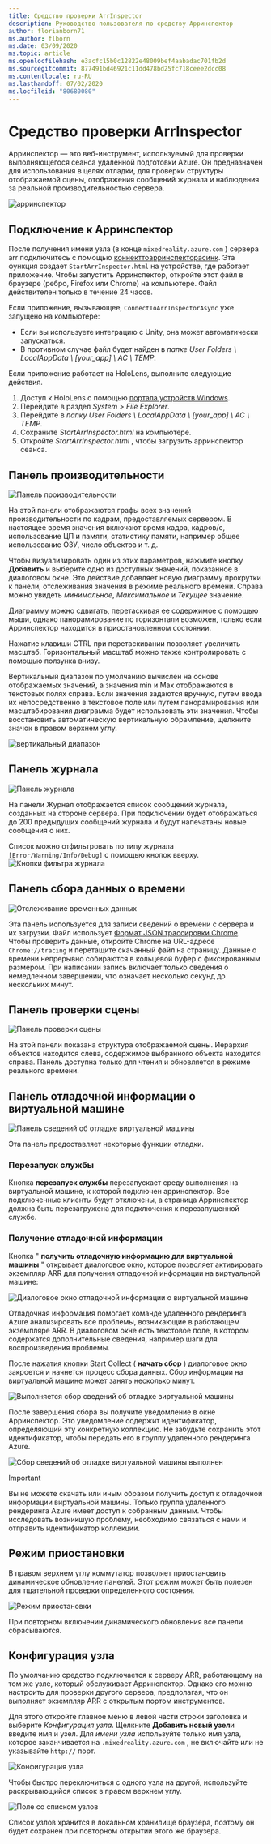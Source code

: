 ```yaml
---
title: Средство проверки ArrInspector
description: Руководство пользователя по средству Арринспектор
author: florianborn71
ms.author: flborn
ms.date: 03/09/2020
ms.topic: article
ms.openlocfilehash: e3acfc15b0c12822e48009bef4aabadac701fb2d
ms.sourcegitcommit: 877491bd46921c11dd478bd25fc718ceee2dcc08
ms.contentlocale: ru-RU
ms.lasthandoff: 07/02/2020
ms.locfileid: "80680080"
---
```

# <a name="the-arrinspector-inspection-tool"></a>Средство проверки ArrInspector

Арринспектор — это веб-инструмент, используемый для проверки выполняющегося сеанса удаленной подготовки Azure. Он предназначен для использования в целях отладки, для проверки структуры отображаемой сцены, отображения сообщений журнала и наблюдения за реальной производительностью сервера.

![арринспектор](./media/arr-inspector.png)

## <a name="connecting-to-the-arrinspector"></a>Подключение к Арринспектор

После получения имени узла (в конце `mixedreality.azure.com` ) сервера arr подключитесь с помощью [коннекттоарринспекторасинк](../../how-tos/frontend-apis.md#connect-to-arr-inspector). Эта функция создает `StartArrInspector.html` на устройстве, где работает приложение. Чтобы запустить Арринспектор, откройте этот файл в браузере (ребро, Firefox или Chrome) на компьютере. Файл действителен только в течение 24 часов.

Если приложение, вызывающее, `ConnectToArrInspectorAsync` уже запущено на компьютере:

* Если вы используете интеграцию с Unity, она может автоматически запускаться.
* В противном случае файл будет найден в *папке User Folders \\ LocalAppData \\ [your_app] \\ AC \\ TEMP*.

Если приложение работает на HoloLens, выполните следующие действия.

1. Доступ к HoloLens с помощью [портала устройств Windows](https://docs.microsoft.com/windows/mixed-reality/using-the-windows-device-portal).
1. Перейдите в раздел *System > File Explorer*.
1. Перейдите в *папку User Folders \\ LocalAppData \\ [your_app] \\ AC \\ TEMP*.
1. Сохраните *StartArrInspector.html* на компьютере.
1. Откройте *StartArrInspector.html* , чтобы загрузить арринспектор сеанса.

## <a name="the-performance-panel"></a>Панель производительности

![Панель производительности](./media/performance-panel.png)

На этой панели отображаются графы всех значений производительности по кадрам, предоставляемых сервером. В настоящее время значения включают время кадра, кадров/с, использование ЦП и памяти, статистику памяти, например общее использование ОЗУ, число объектов и т. д.

Чтобы визуализировать один из этих параметров, нажмите кнопку **Добавить** и выберите одно из доступных значений, показанное в диалоговом окне. Это действие добавляет новую диаграмму прокрутки к панели, отслеживания значения в режиме реального времени. Справа можно увидеть *минимальное*, *Максимальное* и *Текущее* значение.

Диаграмму можно сдвигать, перетаскивая ее содержимое с помощью мыши, однако панорамирование по горизонтали возможен, только если Арринспектор находится в приостановленном состоянии.

Нажатие клавиши CTRL при перетаскивании позволяет увеличить масштаб. Горизонтальный масштаб можно также контролировать с помощью ползунка внизу.

Вертикальный диапазон по умолчанию вычислен на основе отображаемых значений, а значения min и Max отображаются в текстовых полях справа. Если значения задаются вручную, путем ввода их непосредственно в текстовое поле или путем панорамирования или масштабирования диаграмма будет использовать эти значения. Чтобы восстановить автоматическую вертикальную обрамление, щелкните значок в правом верхнем углу.

![вертикальный диапазон](./media/vertical-range.png)

## <a name="the-log-panel"></a>Панель журнала

![Панель журнала](./media/log-panel.png)

На панели Журнал отображается список сообщений журнала, созданных на стороне сервера. При подключении будет отображаться до 200 предыдущих сообщений журнала и будут напечатаны новые сообщения о них.

Список можно отфильтровать по типу журнала `[Error/Warning/Info/Debug]` с помощью кнопок вверху.
![Кнопки фильтра журнала](./media/log-filter.png)

## <a name="the-timing-data-capture-panel"></a>Панель сбора данных о времени

![Отслеживание временных данных](./media/timing-data-capture.png)

Эта панель используется для записи сведений о времени с сервера и их загрузки. Файл использует [Формат JSON трассировки Chrome](https://docs.google.com/document/d/1CvAClvFfyA5R-PhYUmn5OOQtYMH4h6I0nSsKchNAySU/edit). Чтобы проверить данные, откройте Chrome на URL-адресе `Chrome://tracing` и перетащите скачанный файл на страницу. Данные о времени непрерывно собираются в кольцевой буфер с фиксированным размером. При написании запись включает только сведения о немедленном завершении, что означает несколько секунд до нескольких минут.

## <a name="the-scene-inspection-panel"></a>Панель проверки сцены

![Панель проверки сцены](./media/scene-inspection-panel.png)

На этой панели показана структура отображаемой сцены. Иерархия объектов находится слева, содержимое выбранного объекта находится справа. Панель доступна только для чтения и обновляется в режиме реального времени.

## <a name="the-vm-debug-information-panel"></a>Панель отладочной информации о виртуальной машине

![Панель сведений об отладке виртуальной машины](./media/state-debugger-panel.png)

Эта панель предоставляет некоторые функции отладки.

### <a name="restart-service"></a>Перезапуск службы

Кнопка **перезапуск службы** перезапускает среду выполнения на виртуальной машине, к которой подключен арринспектор. Все подключенные клиенты будут отключены, а страница Арринспектор должна быть перезагружена для подключения к перезапущенной службе.

### <a name="collect-debug-information"></a>Получение отладочной информации

Кнопка " **получить отладочную информацию для виртуальной машины** " открывает диалоговое окно, которое позволяет активировать экземпляр ARR для получения отладочной информации на виртуальной машине:

![Диалоговое окно отладочной информации о виртуальной машине](./media/state-debugger-dialog.png)

Отладочная информация помогает команде удаленного рендеринга Azure анализировать все проблемы, возникающие в работающем экземпляре ARR. В диалоговом окне есть текстовое поле, в котором содержатся дополнительные сведения, например шаги для воспроизведения проблемы.

После нажатия кнопки Start Collect ( **начать сбор** ) диалоговое окно закроется и начнется процесс сбора данных. Сбор информации на виртуальной машине может занять несколько минут.

![Выполняется сбор сведений об отладке виртуальной машины](./media/state-debugger-panel-in-progress.png)

После завершения сбора вы получите уведомление в окне Арринспектор. Это уведомление содержит идентификатор, определяющий эту конкретную коллекцию. Не забудьте сохранить этот идентификатор, чтобы передать его в группу удаленного рендеринга Azure.

![Сбор сведений об отладке виртуальной машины выполнен](./media/state-debugger-snackbar-success.png)

> [!IMPORTANT]
> Вы не можете скачать или иным образом получить доступ к отладочной информации виртуальной машины. Только группа удаленного рендеринга Azure имеет доступ к собранным данным. Чтобы исследовать возникшую проблему, необходимо связаться с нами и отправить идентификатор коллекции.

## <a name="pause-mode"></a>Режим приостановки

В правом верхнем углу коммутатор позволяет приостановить динамическое обновление панелей. Этот режим может быть полезен для тщательной проверки определенного состояния.

![Режим приостановки](./media/pause-mode.png)

При повторном включении динамического обновления все панели сбрасываются.

## <a name="host-configuration"></a>Конфигурация узла

По умолчанию средство подключается к серверу ARR, работающему на том же узле, который обслуживает Арринспектор. Однако его можно настроить для проверки другого сервера, предполагая, что он выполняет экземпляр ARR с открытым портом инструментов.

Для этого откройте главное меню в левой части строки заголовка и выберите *Конфигурация узла*. Щелкните **Добавить новый узел**и введите имя и узел. Для *имени узла* используйте только имя узла, которое заканчивается на `.mixedreality.azure.com` , не включайте или не указывайте `http://` порт.

![Конфигурация узла](./media/host-configuration.png)

Чтобы быстро переключиться с одного узла на другой, используйте раскрывающийся список в правом верхнем углу.

![Поле со списком узлов](./media/host-switch-combo.png)

Список узлов хранится в локальном хранилище браузера, поэтому он будет сохранен при повторном открытии этого же браузера.
